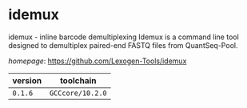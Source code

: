 # idemux

idemux - inline barcode demultiplexing Idemux is a command line tool designed to demultiplex paired-end FASTQ files from QuantSeq-Pool.

*homepage*: <https://github.com/Lexogen-Tools/idemux>

version | toolchain
--------|----------
``0.1.6`` | ``GCCcore/10.2.0``
